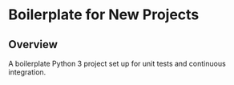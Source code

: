 # Boilerplate for New Projects

## Overview
A boilerplate Python 3 project set up for unit tests and continuous integration.


